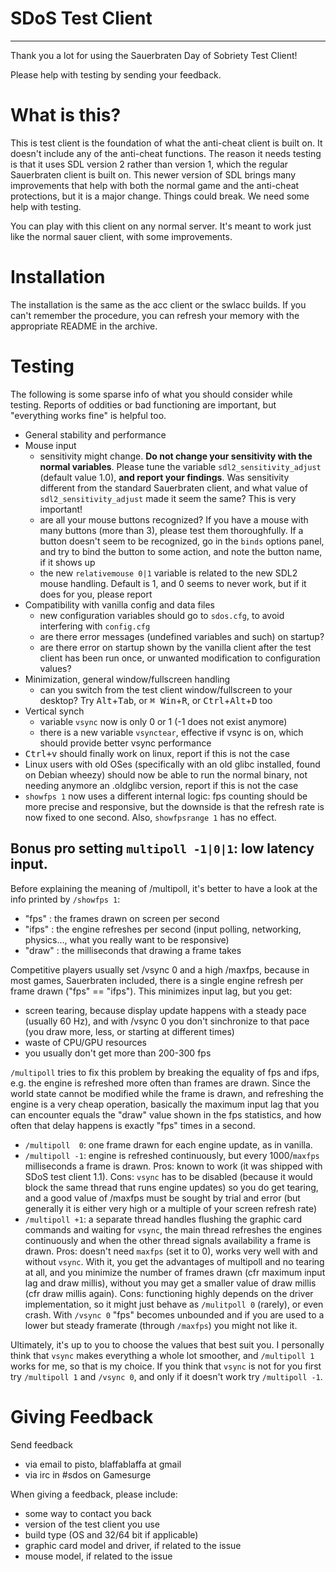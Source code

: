 # SDoS Test Client #

-------

Thank you a lot for using the Sauerbraten Day of Sobriety Test Client!

Please help with testing by sending your feedback.

# What is this? #

This is test client is the foundation of what the anti-cheat client is
built on. It doesn't include any of the anti-cheat functions. The
reason it needs testing is that it uses SDL version 2 rather than
version 1, which the regular Sauerbraten client is built on. This
newer version of SDL brings many improvements that help with both the
normal game and the anti-cheat protections, but it is a major
change. Things could break. We need some help with testing.

You can play with this client on any normal server. It's meant to work
just like the normal sauer client, with some improvements.

# Installation #

The installation is the same as the acc client or the swlacc
builds. If you can't remember the procedure, you can refresh your
memory with the appropriate README in the archive.

# Testing #

The following is some sparse info of what you should consider while
testing. Reports of oddities or bad functioning are important, but
"everything works fine" is helpful too.

- General stability and performance
- Mouse input
  - sensitivity might change. __Do not change your sensitivity with
    the normal variables__. Please tune the variable
    `sdl2_sensitivity_adjust` (default value 1.0), **and report your
    findings**. Was sensitivity different from the standard
    Sauerbraten client, and what value of `sdl2_sensitivity_adjust`
    made it seem the same? This is very important!
  - are all your mouse buttons recognized? If you have a mouse with
    many buttons (more than 3), please test them thoroughfully. If a
    button doesn't seem to be recognized, go in the `binds` options
    panel, and try to bind the button to some action, and note the
    button name, if it shows up
  - the new `relativemouse 0|1` variable is related to the new SDL2
    mouse handling. Default is 1, and 0 seems to never work, but if it
    does for you, please report
- Compatibility with vanilla config and data files
  - new configuration variables should go to `sdos.cfg`, to avoid
    interfering with `config.cfg`
  - are there error messages (undefined variables and such) on
    startup?
  - are there error on startup shown by the vanilla client after the
    test client has been run once, or unwanted modification to
    configuration values?
- Minimization, general window/fullscreen handling
  - can you switch from the test client window/fullscreen to your
    desktop? Try <kbd>Alt</kbd>+<kbd>Tab</kbd>, or <kbd>⌘ Win</kbd>+<kbd>R</kbd>, or
    <kbd>Ctrl</kbd>+<kbd>Alt</kbd>+<kbd>D</kbd> too
- Vertical synch
  - variable `vsync` now is only 0 or 1 (-1 does not exist anymore)
  - there is a new variable `vsynctear`, effective if vsync is on,
    which should provide better vsync performance
- <kbd>Ctrl+v</kbd> should finally work on linux, report if this is
  not the case
- Linux users with old OSes (specifically with an old glibc installed,
  found on Debian wheezy) should now be able to run the normal binary,
  not needing anymore an .oldglibc version, report if this is not the
  case
- `showfps 1` now uses a different internal logic: fps counting should
  be more precise and responsive, but the downside is that the refresh
  rate is now fixed to one second. Also, `showfpsrange 1` has no effect.

## Bonus pro setting `multipoll -1|0|1`: low latency input. ##

  Before explaining the meaning of /multipoll, it's better to have a look
  at the info printed by `/showfps 1`:
  - "fps"  : the frames drawn on screen per second
  - "ifps" : the engine refreshes per second (input polling, networking,
    physics..., what you really want to be responsive)
  - "draw" : the milliseconds that drawing a frame takes

  Competitive players usually set /vsync 0 and a high /maxfps, because in
  most games, Sauerbraten included, there is a single engine refresh
  per frame drawn ("fps" == "ifps"). This minimizes input lag, but you get:
  - screen tearing, because display update happens with a steady pace
    (usually 60 Hz), and with /vsync 0 you don't sinchronize to that pace
    (you draw more, less, or starting at different times)
  - waste of CPU/GPU resources
  - you usually don't get more than 200-300 fps

  `/multipoll` tries to fix this problem by breaking the equality of fps
  and ifps, e.g. the engine is refreshed more often than frames are drawn.
  Since the world state cannot be modified while the frame is drawn, and
  refreshing the engine is a very cheap operation, basically the maximum
  input lag that you can encounter equals the "draw" value shown in the
  fps statistics, and how often that delay happens is exactly "fps" times
  in a second.
  - `/multipoll  0`: one frame drawn for each engine update, as in vanilla.
  - `/multipoll -1`: engine is refreshed continuously, but every 1000/`maxfps`
    milliseconds a frame is drawn. Pros: known to work (it was shipped with
    SDoS test client 1.1). Cons: `vsync` has to be disabled (because it would
    block the same thread that runs engine updates) so you do get tearing,
    and a good value of /maxfps must be sought by trial and error (but
    generally it is either very high or a multiple of your screen refresh rate)
  - `/multipoll +1`: a separate thread handles flushing the graphic card
    commands and waiting for `vsync`, the main thread refreshes the engines
    continuously and when the other thread signals availability a frame is
    drawn. Pros: doesn't need `maxfps` (set it to 0), works very well with and
    without `vsync`. With it, you get the advantages of multipoll  and no
    tearing at all, and you minimize the number of frames drawn (cfr maximum
    input lag and draw millis), without you may get a smaller value of draw
    millis (cfr draw millis again). Cons: functioning highly depends on the driver
    implementation, so it might just behave as `/mulitpoll 0` (rarely), or even
    crash. With `/vsync 0` "fps" becomes unbounded and if you are used to a
    lower but steady framerate (through `/maxfps`) you might not like it.

  Ultimately, it's up to you to choose the values that best suit you. I personally
  think that `vsync` makes everything a whole lot smoother, and `/multipoll 1`
  works for me, so that is my choice. If you think that `vsync` is not for you
  first try `/multipoll 1` and `/vsync 0`, and only if it doesn't work try
  `/multipoll -1`.

# Giving Feedback #

Send feedback

- via email to pisto, blaffablaffa at gmail
- via irc in #sdos on Gamesurge

When giving a feedback, please include:

- some way to contact you back
- version of the test client you use
- build type (OS and 32/64 bit if applicable)
- graphic card model and driver, if related to the issue
- mouse model, if related to the issue
